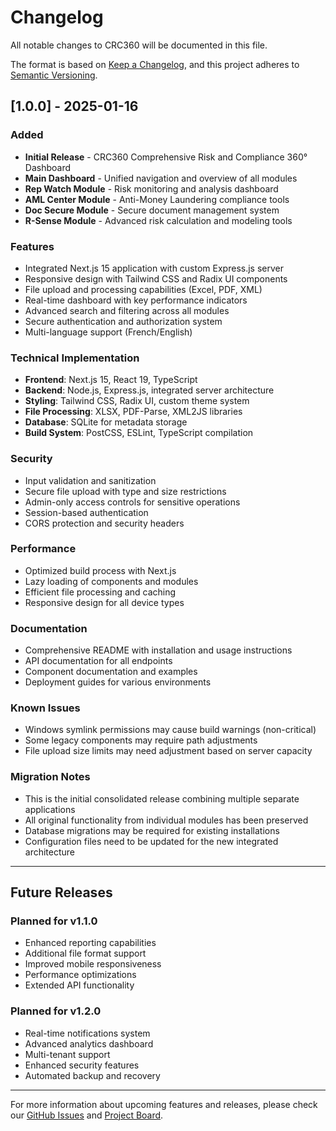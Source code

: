 # Changelog

All notable changes to CRC360 will be documented in this file.

The format is based on [Keep a Changelog](https://keepachangelog.com/en/1.0.0/),
and this project adheres to [Semantic Versioning](https://semver.org/spec/v2.0.0.html).

## [1.0.0] - 2025-01-16

### Added
- **Initial Release** - CRC360 Comprehensive Risk and Compliance 360° Dashboard
- **Main Dashboard** - Unified navigation and overview of all modules
- **Rep Watch Module** - Risk monitoring and analysis dashboard
- **AML Center Module** - Anti-Money Laundering compliance tools
- **Doc Secure Module** - Secure document management system
- **R-Sense Module** - Advanced risk calculation and modeling tools

### Features
- Integrated Next.js 15 application with custom Express.js server
- Responsive design with Tailwind CSS and Radix UI components
- File upload and processing capabilities (Excel, PDF, XML)
- Real-time dashboard with key performance indicators
- Advanced search and filtering across all modules
- Secure authentication and authorization system
- Multi-language support (French/English)

### Technical Implementation
- **Frontend**: Next.js 15, React 19, TypeScript
- **Backend**: Node.js, Express.js, integrated server architecture
- **Styling**: Tailwind CSS, Radix UI, custom theme system
- **File Processing**: XLSX, PDF-Parse, XML2JS libraries
- **Database**: SQLite for metadata storage
- **Build System**: PostCSS, ESLint, TypeScript compilation

### Security
- Input validation and sanitization
- Secure file upload with type and size restrictions
- Admin-only access controls for sensitive operations
- Session-based authentication
- CORS protection and security headers

### Performance
- Optimized build process with Next.js
- Lazy loading of components and modules
- Efficient file processing and caching
- Responsive design for all device types

### Documentation
- Comprehensive README with installation and usage instructions
- API documentation for all endpoints
- Component documentation and examples
- Deployment guides for various environments

### Known Issues
- Windows symlink permissions may cause build warnings (non-critical)
- Some legacy components may require path adjustments
- File upload size limits may need adjustment based on server capacity

### Migration Notes
- This is the initial consolidated release combining multiple separate applications
- All original functionality from individual modules has been preserved
- Database migrations may be required for existing installations
- Configuration files need to be updated for the new integrated architecture

---

## Future Releases

### Planned for v1.1.0
- Enhanced reporting capabilities
- Additional file format support
- Improved mobile responsiveness
- Performance optimizations
- Extended API functionality

### Planned for v1.2.0
- Real-time notifications system
- Advanced analytics dashboard
- Multi-tenant support
- Enhanced security features
- Automated backup and recovery

---

For more information about upcoming features and releases, please check our [GitHub Issues](https://github.com/yourusername/CRC360/issues) and [Project Board](https://github.com/yourusername/CRC360/projects).
